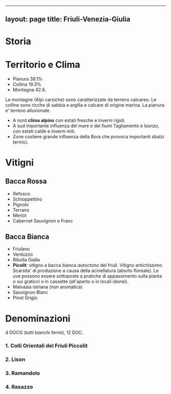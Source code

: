 ---
layout: page
title: Friuli-Venezia-Giulia
--
# Storia

# Territorio e Clima

- Pianura 38.1%
- Collina 19.3%
- Montagna 42.6. 

Le montagne (Alpi carsiche) sono caratterizzate da terreno calcareo. Le colline sono ricche di sabbia e argilla e calcare di origine marina. La pianura e' terreno alluvionale. 

- A nord **clima alpino** con estati fresche e inverni rigidi.
- A sud importante influenza del mare e dei fiumi Tagliamento e Isonzo, con estati calde e inverni miti.
- Zone costiere grande influenza della Bora che provoca importanti sbalzi termici.

# Vitigni

## Bacca Rossa
- Refosco
- Schioppettino
- Pignolo
- Terrano
- Merlot
- Cabernet Sauvignon e Franc
## Bacca Bianca
- Friulano
- Verduzzo
- Ribolla Gialla
- **Picolit**: vitigno a bacca bianca _autoctono_ del friuli. Vitigno antichissimo. Scarsita' di produzione a causa della acinellatura (aborto floreale). Le uve possono essere sottoposte a pratiche di appassimento sulla pianta o sui graticci o in cassette (all'aperto o in locali idonei). 
- Malvasia istriana (non aromatica)
- Sauvignon Blanc
- Pinot Grigio

# Denominazioni

4 DOCG (tutti bianchi fermi), 12 DOC. 

### 1. Colli Orientali del Friuli Piccolit
### 2. Lison
### 3. Ramandolo
### 4. Rasazzo

